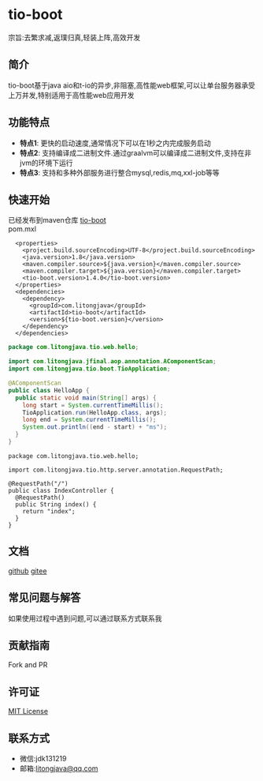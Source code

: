 # tio-boot

宗旨:去繁求减,返璞归真,轻装上阵,高效开发  

## 简介
tio-boot基于java aio和t-io的异步,非阻塞,高性能web框架,可以让单台服务器承受上万并发,特别适用于高性能web应用开发 

## 功能特点
- **特点1**: 更快的启动速度,通常情况下可以在1秒之内完成服务启动
- **特点2**: 支持编译成二进制文件.通过graalvm可以编译成二进制文件,支持在非jvm的环境下运行
- **特点3**: 支持和多种外部服务进行整合mysql,redis,mq,xxl-job等等


## 快速开始
已经发布到maven仓库 [tio-boot](https://central.sonatype.com/artifact/com.litongjava/tio-boot)  
pom.mxl
```
  <properties>
    <project.build.sourceEncoding>UTF-8</project.build.sourceEncoding>
    <java.version>1.8</java.version>
    <maven.compiler.source>${java.version}</maven.compiler.source>
    <maven.compiler.target>${java.version}</maven.compiler.target>
    <tio-boot.version>1.4.0</tio-boot.version>
  </properties>
  <dependencies>
    <dependency>
      <groupId>com.litongjava</groupId>
      <artifactId>tio-boot</artifactId>
      <version>${tio-boot.version}</version>
    </dependency>
  </dependencies>
```

```java
package com.litongjava.tio.web.hello;

import com.litongjava.jfinal.aop.annotation.AComponentScan;
import com.litongjava.tio.boot.TioApplication;

@AComponentScan
public class HelloApp {
  public static void main(String[] args) {
    long start = System.currentTimeMillis();
    TioApplication.run(HelloApp.class, args);
    long end = System.currentTimeMillis();
    System.out.println((end - start) + "ms");
  }
}
```
```
package com.litongjava.tio.web.hello;

import com.litongjava.tio.http.server.annotation.RequestPath;

@RequestPath("/")
public class IndexController {
  @RequestPath()
  public String index() {
    return "index";
  }
}
```

## 文档
[github](https://litongjava.github.io/tio-boot-docs/)
[gitee](https://gitee.com/ppnt/tio-boot-docs/tree/main/docs)

## 常见问题与解答
如果使用过程中遇到问题,可以通过联系方式联系我

## 贡献指南
Fork and PR

## 许可证
[MIT License](LICENSE)

## 联系方式
- 微信:jdk131219
- 邮箱:litongjava@qq.com

